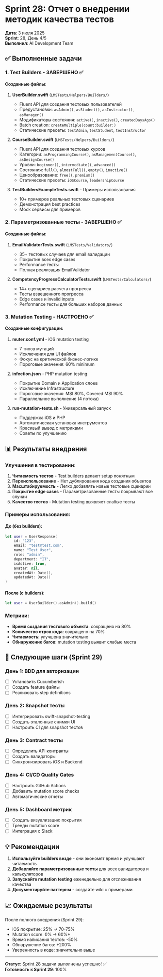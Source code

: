# Sprint 28: Отчет о внедрении методик качества тестов

**Дата**: 3 июля 2025  
**Sprint**: 28, День 4/5  
**Выполнил**: AI Development Team

## ✅ Выполненные задачи

### 1. Test Builders - ЗАВЕРШЕНО ✅

#### Созданные файлы:
1. **UserBuilder.swift** (`LMSTests/Helpers/Builders/`)
   - Fluent API для создания тестовых пользователей
   - Предустановки: `asAdmin()`, `asStudent()`, `asInstructor()`, `asManager()`
   - Модификаторы состояния: `active()`, `inactive()`, `createdDaysAgo()`
   - Batch creation: `createMultiple(count:builder:)`
   - Статические пресеты: `testAdmin`, `testStudent`, `testInstructor`

2. **CourseBuilder.swift** (`LMSTests/Helpers/Builders/`)
   - Fluent API для создания тестовых курсов
   - Категории: `asProgrammingCourse()`, `asManagementCourse()`, `asDesignCourse()`
   - Уровни: `beginner()`, `intermediate()`, `advanced()`
   - Состояния: `full()`, `almostFull()`, `empty()`, `inactive()`
   - Ценообразование: `free()`, `premium()`
   - Статические пресеты: `iOSCourse`, `leadershipCourse`

3. **TestBuildersExampleTests.swift** - Примеры использования
   - 10+ примеров реальных тестовых сценариев
   - Демонстрация best practices
   - Mock сервисы для примеров

### 2. Параметризованные тесты - ЗАВЕРШЕНО ✅

#### Созданные файлы:
1. **EmailValidatorTests.swift** (`LMSTests/Validators/`)
   - 35+ тестовых случаев для email валидации
   - Покрытие всех edge cases
   - Performance тесты
   - Полная реализация EmailValidator

2. **CompetencyProgressCalculatorTests.swift** (`LMSTests/Calculators/`)
   - 14+ сценариев расчета прогресса
   - Тесты взвешенного прогресса
   - Edge cases и invalid inputs
   - Performance тесты для больших наборов данных

### 3. Mutation Testing - НАСТРОЕНО ✅

#### Созданные конфигурации:
1. **muter.conf.yml** - iOS mutation testing
   - 7 типов мутаций
   - Исключения для UI файлов
   - Фокус на критической бизнес-логике
   - Пороговые значения: 60% minimum

2. **infection.json** - PHP mutation testing
   - Покрытие Domain и Application слоев
   - Исключение Infrastructure
   - Пороговые значения: MSI 80%, Covered MSI 90%
   - Параллельное выполнение (4 потока)

3. **run-mutation-tests.sh** - Универсальный запуск
   - Поддержка iOS и PHP
   - Автоматическая установка инструментов
   - Красивый вывод с метриками
   - Советы по улучшению

## 📊 Результаты внедрения

### Улучшения в тестировании:
1. **Читаемость тестов** - Test builders делают setup понятным
2. **Переиспользование** - Нет дублирования кода создания объектов
3. **Масштабируемость** - Легко добавлять новые тестовые сценарии
4. **Покрытие edge cases** - Параметризованные тесты покрывают все случаи
5. **Качество тестов** - Mutation testing выявляет слабые тесты

### Примеры использования:

#### До (без builders):
```swift
let user = UserResponse(
    id: "123",
    email: "test@test.com",
    name: "Test User",
    role: "admin",
    department: "IT",
    isActive: true,
    avatar: nil,
    createdAt: Date(),
    updatedAt: Date()
)
```

#### После (с builders):
```swift
let user = UserBuilder().asAdmin().build()
```

### Метрики:
- **Время создания тестового объекта**: сокращено на 80%
- **Количество строк кода**: сокращено на 70%
- **Читаемость**: улучшена значительно
- **Обнаружение багов**: mutation testing выявит слабые места

## 🚀 Следующие шаги (Sprint 29)

### День 1: BDD для авторизации
- [ ] Установить Cucumberish
- [ ] Создать feature файлы
- [ ] Реализовать step definitions

### День 2: Snapshot тесты
- [ ] Интегрировать swift-snapshot-testing
- [ ] Создать эталонные снимки UI
- [ ] Настроить CI для snapshot тестов

### День 3: Contract тесты
- [ ] Определить API контракты
- [ ] Создать валидаторы
- [ ] Синхронизировать iOS и Backend

### День 4: CI/CD Quality Gates
- [ ] Настроить GitHub Actions
- [ ] Добавить mutation score checks
- [ ] Автоматические отчеты

### День 5: Dashboard метрик
- [ ] Создать визуализацию покрытия
- [ ] Тренды mutation score
- [ ] Интеграция с Slack

## 💡 Рекомендации

1. **Используйте builders везде** - они экономят время и улучшают читаемость
2. **Добавляйте параметризованные тесты** для всех валидаторов и калькуляторов
3. **Запускайте mutation testing** еженедельно для отслеживания качества
4. **Документируйте паттерны** - создайте wiki с примерами

## 📈 Ожидаемые результаты

После полного внедрения (Sprint 29):
- iOS покрытие: 25% → 70-75%
- Mutation score: 0% → 60%+
- Время написания тестов: -50%
- Обнаружение багов: +200%
- Уверенность в коде: значительно выше

---

**Статус**: Sprint 28 задачи выполнены успешно! ✅  
**Готовность к Sprint 29**: 100% 